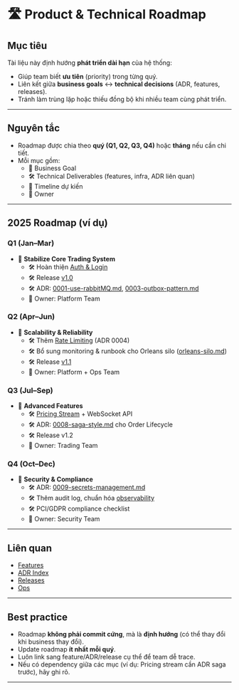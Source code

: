 # 🛣️ Product & Technical Roadmap

## Mục tiêu
Tài liệu này định hướng **phát triển dài hạn** của hệ thống:  
- Giúp team biết **ưu tiên** (priority) trong từng quý.  
- Liên kết giữa **business goals** ↔ **technical decisions** (ADR, features, releases).  
- Tránh làm trùng lặp hoặc thiếu đồng bộ khi nhiều team cùng phát triển.

---

## Nguyên tắc
- Roadmap được chia theo **quý (Q1, Q2, Q3, Q4)** hoặc **tháng** nếu cần chi tiết.  
- Mỗi mục gồm:  
  - 🎯 Business Goal  
  - 🛠️ Technical Deliverables (features, infra, ADR liên quan)  
  - 📅 Timeline dự kiến  
  - 👤 Owner  

---

## 2025 Roadmap (ví dụ)

### Q1 (Jan–Mar)
- 🎯 **Stabilize Core Trading System**
  - 🛠️ Hoàn thiện [Auth & Login](./features/auth-login.md)  
  - 🛠️ Release [v1.0](./releases/v1.0.md)  
  - 🛠️ ADR: [0001-use-rabbitMQ.md](./adr/0001-use-rabbitMQ.md), [0003-outbox-pattern.md](./adr/0003-outbox-pattern.md)  
  - 👤 Owner: Platform Team  

### Q2 (Apr–Jun)
- 🎯 **Scalability & Reliability**
  - 🛠️ Thêm [Rate Limiting](./features/order-placement.md#requirements) (ADR 0004)  
  - 🛠️ Bổ sung monitoring & runbook cho Orleans silo ([orleans-silo.md](./ops/runbooks/orleans-silo.md))  
  - 🛠️ Release [v1.1](./releases/v1.1.md)  
  - 👤 Owner: Platform + Ops Team  

### Q3 (Jul–Sep)
- 🎯 **Advanced Features**
  - 🛠️ [Pricing Stream](./features/pricing-stream.md) + WebSocket API  
  - 🛠️ ADR: [0008-saga-style.md](./adr/0008-saga-style.md) cho Order Lifecycle  
  - 🛠️ Release v1.2  
  - 👤 Owner: Trading Team  

### Q4 (Oct–Dec)
- 🎯 **Security & Compliance**
  - 🛠️ ADR: [0009-secrets-management.md](./adr/0009-secrets-management.md)  
  - 🛠️ Thêm audit log, chuẩn hóa [observability](./observability/README.md)  
  - 🛠️ PCI/GDPR compliance checklist  
  - 👤 Owner: Security Team  

---

## Liên quan
- [Features](./features/README.md)  
- [ADR Index](./adr/README.md)  
- [Releases](./releases/README.md)  
- [Ops](./ops/README.md)  

---

## Best practice
- Roadmap **không phải commit cứng**, mà là **định hướng** (có thể thay đổi khi business thay đổi).  
- Update roadmap **ít nhất mỗi quý**.  
- Luôn link sang feature/ADR/release cụ thể để team dễ trace.  
- Nếu có dependency giữa các mục (ví dụ: Pricing stream cần ADR saga trước), hãy ghi rõ.  

---
